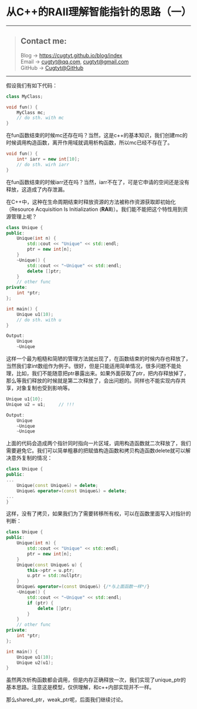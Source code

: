 # 从C++的RAII理解智能指针的思路（一）

---
> ## Contact me:
> Blog -> <https://cugtyt.github.io/blog/index>  
> Email -> <cugtyt@qq.com>, <cugtyt@gmail.com>  
> GitHub -> [Cugtyt@GitHub](https://github.com/Cugtyt)

---

假设我们有如下代码：

``` c++
class MyClass;

void fun() {
    MyClass mc;
    // do sth. with mc
}
```

在fun函数结束的时候mc还存在吗？当然，这是c++的基本知识，我们创建mc的时候调用构造函数，离开作用域就调用析构函数，所以mc已经不存在了。

``` c++
void fun() {
    int* iarr = new int[10];
    // do sth. wirh iarr
}
```

在fun函数结束的时候iarr还在吗？当然，iarr不在了，可是它申请的空间还是没有释放，这造成了内存泄漏。

在C++中，这种在生命周期结束时释放资源的方法被称作资源获取即初始化（Resource Acquisition Is Initialization (**RAII**)）。我们能不能把这个特性用到资源管理上呢？

``` c++
class Unique {
public:
    Unique(int n) {
        std::cout << "Unique" << std::endl;
        ptr = new int[n];
    }
    ~Unique() {
        std::cout << "~Unique" << std::endl;
        delete []ptr;
    }
    // other func
private:
    int *ptr;
};

int main() {
    Unique u1(10);
    // do sth. with u
}

Output:
    Unique
    ~Unique
```

这样一个最为粗糙和简陋的管理方法就出现了，在函数结束的时候内存也释放了，当然我们拿int数组作为例子。很好，但是只能适用简单情况，很多问题不能处理，比如，我们不能随意把ptr暴露出来。如果外面获取了ptr，把内存释放掉了，那么等我们释放的时候就是第二次释放了，会出问题的。同样也不能实现内存共享，对象复制也受到影响等。

``` c++
Unique u1{10};
Unique u2 = u1;     // !!!

Output:
    Unique
    ~Unique
    ~Unique
```

上面的代码会造成两个指针同时指向一片区域，调用构造函数就二次释放了，我们需要避免它。我们可以简单粗暴的把赋值构造函数和拷贝构造函数delete就可以解决意外复制的情况：

``` c++
class Unique {
public:
...
    Unique(const Unique&) = delete;
    Unique& operator=(const Unique&) = delete;
...
}
```

这样，没有了拷贝，如果我们为了需要转移所有权，可以在函数里面写入对指针的判断：

``` c++
class Unique {
public:
    Unique(int n) {
        std::cout << "Unique" << std::endl;
        ptr = new int[n];
    }
    Unique(const Unique& u) {
        this->ptr = u.ptr;
        u.ptr = std::nullptr;
    }
    Unique& operator=(const Unique&) {/*与上面函数一样*/}
    ~Unique() {
        std::cout << "~Unique" << std::endl;
        if (ptr) {
            delete []ptr;
        }
    }
    // other func
private:
    int *ptr;
};

int main() {
    Unique u1(10);
    Unique u2(u1);
}
```

虽然两次析构函数都会调用，但是内存正确释放一次，我们实现了unique_ptr的基本思路。注意这是模型，仅供理解，和c++内部实现并不一样。

那么shared_ptr，weak_ptr呢，后面我们继续讨论。

